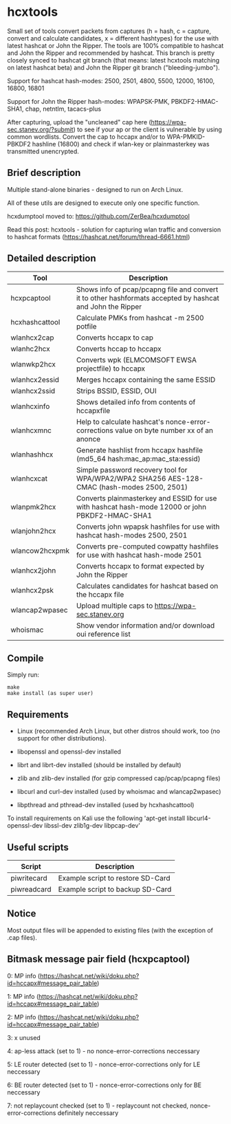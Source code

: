 hcxtools
==============

Small set of tools convert packets from captures (h = hash, c = capture, convert and
calculate candidates, x = different hashtypes) for the use with latest hashcat
or John the Ripper. The tools are 100% compatible to hashcat and John the Ripper
and recommended by hashcat. This branch is pretty closely synced to hashcat git branch
(that means: latest hcxtools matching on latest hashcat beta) and John the Ripper
git branch ("bleeding-jumbo").

Support for hashcat hash-modes: 2500, 2501, 4800, 5500, 12000, 16100, 16800, 16801
 
Support for John the Ripper hash-modes: WPAPSK-PMK, PBKDF2-HMAC-SHA1, chap, netntlm, tacacs-plus

After capturing, upload the "uncleaned" cap here (https://wpa-sec.stanev.org/?submit)
to see if your ap or the client is vulnerable by using common wordlists.
Convert the cap to hccapx and/or to WPA-PMKID-PBKDF2 hashline (16800) and check if wlan-key
or plainmasterkey was transmitted unencrypted.


Brief description
--------------

Multiple stand-alone binaries - designed to run on  Arch Linux.

All of these utils are designed to execute only one specific function.

hcxdumptool moved to: https://github.com/ZerBea/hcxdumptool

Read this post: hcxtools - solution for capturing wlan traffic and conversion to hashcat formats (https://hashcat.net/forum/thread-6661.html)


Detailed description
--------------

| Tool           | Description                                                                                                    |
| -------------- | -------------------------------------------------------------------------------------------------------------- |
| hcxpcaptool    | Shows info of pcap/pcapng file and convert it to other hashformats accepted by hashcat and John the Ripper     |
| hcxhashcattool | Calculate PMKs from hashcat -m 2500 potfile                                                                    |
| wlanhcx2cap    | Converts hccapx to cap                                                                                         |
| wlanhc2hcx     | Converts hccap to hccapx                                                                                       |
| wlanwkp2hcx    | Converts wpk (ELMCOMSOFT EWSA projectfile) to hccapx                                                           |
| wlanhcx2essid  | Merges hccapx containing the same ESSID                                                                        |
| wlanhcx2ssid   | Strips BSSID, ESSID, OUI                                                                                       |
| wlanhcxinfo    | Shows detailed info from contents of hccapxfile                                                                |
| wlanhcxmnc     | Help to calculate hashcat's nonce-error-corrections value on byte number xx of an anonce                       |
| wlanhashhcx    | Generate hashlist from hccapx hashfile (md5_64 hash:mac_ap:mac_sta:essid)                                      |
| wlanhcxcat     | Simple password recovery tool for WPA/WPA2/WPA2 SHA256 AES-128-CMAC (hash-modes 2500, 2501)                    |
| wlanpmk2hcx    | Converts plainmasterkey and ESSID for use with hashcat hash-mode 12000 or john PBKDF2-HMAC-SHA1                |
| wlanjohn2hcx   | Converts john wpapsk hashfiles for use with hashcat hash-modes 2500, 2501                                      |
| wlancow2hcxpmk | Converts pre-computed cowpatty hashfiles for use with hashcat hash-mode 2501                                   |
| wlanhcx2john   | Converts hccapx to format expected by John the Ripper                                                          |
| wlanhcx2psk    | Calculates candidates for hashcat based on the hccapx file                                                     |
| wlancap2wpasec | Upload multiple caps to https://wpa-sec.stanev.org                                                             |
| whoismac       | Show vendor information and/or download oui reference list                                                     |


Compile
--------------

Simply run:

```
make
make install (as super user)
```


Requirements
--------------

* Linux (recommended Arch Linux, but other distros should work, too (no support for other distributions).

* libopenssl and openssl-dev installed

* librt and librt-dev installed (should be installed by default)

* zlib and zlib-dev installed (for gzip compressed cap/pcap/pcapng files)

* libcurl and curl-dev installed (used by whoismac and wlancap2wpasec)

* libpthread and pthread-dev installed (used by hcxhashcattool)

To install requirements on Kali use the following 'apt-get install libcurl4-openssl-dev libssl-dev zlib1g-dev libpcap-dev'


Useful scripts
--------------

| Script       | Description                                              |
| ------------ | -------------------------------------------------------- |
| piwritecard  | Example script to restore SD-Card                        |
| piwreadcard  | Example script to backup SD-Card                         |


Notice
--------------

Most output files will be appended to existing files (with the exception of .cap files).


Bitmask message pair field (hcxpcaptool)
--------------

0: MP info (https://hashcat.net/wiki/doku.php?id=hccapx#message_pair_table)

1: MP info (https://hashcat.net/wiki/doku.php?id=hccapx#message_pair_table)

2: MP info (https://hashcat.net/wiki/doku.php?id=hccapx#message_pair_table)

3: x unused

4: ap-less attack (set to 1) - no nonce-error-corrections neccessary

5: LE router detected (set to 1) - nonce-error-corrections only for LE neccessary

6: BE router detected (set to 1) - nonce-error-corrections only for BE neccessary

7: not replaycount checked (set to 1) - replaycount not checked, nonce-error-corrections definitely neccessary

